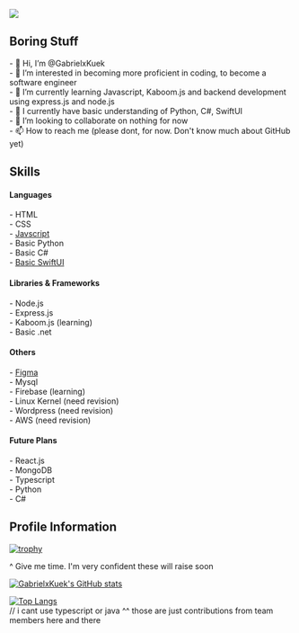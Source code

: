 ![](https://komarev.com/ghpvc/?username=GabrielxKuek&style=flat-square)

<h2>Boring Stuff</h2>
- 👋 Hi, I’m @GabrielxKuek<br>
- 👀 I’m interested in becoming more proficient in coding, to become a software engineer<br>
- 🌱 I’m currently learning Javascript, Kaboom.js and backend development using express.js and node.js<br>
- 🐲 I currently have basic understanding of Python, C#, SwiftUI<br>
- 💞️ I’m looking to collaborate on nothing for now<br>
- 📫 How to reach me (please dont, for now. Don't know much about GitHub yet)<br>

<h2>Skills</h2>
<h4>Languages</h4>
- HTML <br>
- CSS<br>
- <a href="https://github.com/GabrielxKuek/Kaboom-Platformer">Javscript</a><br>
- Basic Python<br>
- Basic C#<br>
- <a href="https://github.com/GabrielxKuek/Nest/tree/App-Branch">Basic SwiftUI</a><br>

<h4>Libraries & Frameworks</h4>
- Node.js<br>
- Express.js<br>
- Kaboom.js (learning)<br>
- Basic .net

<h4>Others</h4>
- <a href="https://www.figma.com/file/GUn59YdXXIvoGhZgvh0iEt/Mindful-Innovators---MindfulHacks?type=design&node-id=0-1&mode=design&t=gxh5edMdL14yj8kS-0">Figma</a> <br>
- Mysql<br>
- Firebase (learning)<br>
- Linux Kernel (need revision)<br>
- Wordpress (need revision)<br>
- AWS (need revision)<br>

<h4>Future Plans</h4>
- React.js<br>
- MongoDB<br>
- Typescript<br>
- Python<br>
- C#<br>

<h2>Profile Information</h2>

[![trophy](https://github-profile-trophy.vercel.app/?username=GabrielxKuek)](https://github.com/ryo-ma/github-profile-trophy)

^ Give me time. I'm very confident these will raise soon

[![GabrielxKuek's GitHub stats](https://github-readme-stats.vercel.app/api?username=GabrielxKuek)](https://github.com/anuraghazra/github-readme-stats)

[![Top Langs](https://github-readme-stats.vercel.app/api/top-langs/?username=GabrielxKuek)](https://github.com/anuraghazra/github-readme-stats)
<br>
// i cant use typescript or java ^^ those are just contributions from team members here and there
<!---
GabrielxKuek/GabrielxKuek is a ✨ special ✨ repository because its `README.md` (this file) appears on your GitHub profile.
You can click the Preview link to take a look at your changes.
--->
